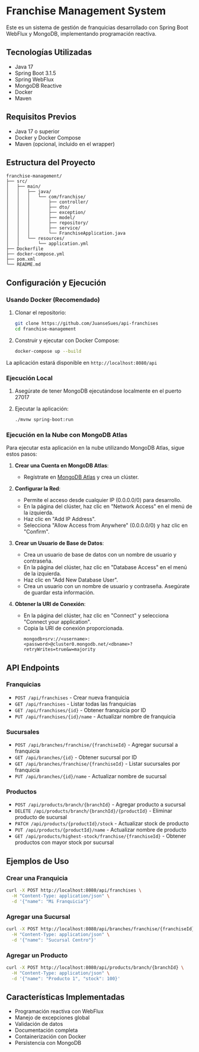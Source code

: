 # Franchise Management System

Este es un sistema de gestión de franquicias desarrollado con Spring Boot WebFlux y MongoDB, implementando programación reactiva.

## Tecnologías Utilizadas

- Java 17
- Spring Boot 3.1.5
- Spring WebFlux
- MongoDB Reactive
- Docker
- Maven

## Requisitos Previos

- Java 17 o superior
- Docker y Docker Compose
- Maven (opcional, incluido en el wrapper)

## Estructura del Proyecto

```
franchise-management/
├── src/
│   ├── main/
│   │   ├── java/
│   │   │   └── com/franchise/
│   │   │       ├── controller/
│   │   │       ├── dto/
│   │   │       ├── exception/
│   │   │       ├── model/
│   │   │       ├── repository/
│   │   │       ├── service/
│   │   │       └── FranchiseApplication.java
│   │   └── resources/
│   │       └── application.yml
├── Dockerfile
├── docker-compose.yml
├── pom.xml
└── README.md
```

## Configuración y Ejecución

### Usando Docker (Recomendado)

1. Clonar el repositorio:
   ```bash
   git clone https://github.com/JuanseSues/api-franchises
   cd franchise-management
   ```

2. Construir y ejecutar con Docker Compose:
   ```bash
   docker-compose up --build
   ```

La aplicación estará disponible en `http://localhost:8080/api`

### Ejecución Local

1. Asegúrate de tener MongoDB ejecutándose localmente en el puerto 27017

2. Ejecutar la aplicación:
   ```bash
   ./mvnw spring-boot:run
   ```

### Ejecución en la Nube con MongoDB Atlas

Para ejecutar esta aplicación en la nube utilizando MongoDB Atlas, sigue estos pasos:

1. **Crear una Cuenta en MongoDB Atlas**:
   - Regístrate en [MongoDB Atlas](https://www.mongodb.com/cloud/atlas) y crea un clúster.

2. **Configurar la Red**:
   - Permite el acceso desde cualquier IP (0.0.0.0/0) para desarrollo.
   - En la página del clúster, haz clic en "Network Access" en el menú de la izquierda.
   - Haz clic en "Add IP Address".
   - Selecciona "Allow Access from Anywhere" (0.0.0.0/0) y haz clic en "Confirm".

3. **Crear un Usuario de Base de Datos**:
   - Crea un usuario de base de datos con un nombre de usuario y contraseña.
   - En la página del clúster, haz clic en "Database Access" en el menú de la izquierda.
   - Haz clic en "Add New Database User".
   - Crea un usuario con un nombre de usuario y contraseña. Asegúrate de guardar esta información.

4. **Obtener la URI de Conexión**:
   - En la página del clúster, haz clic en "Connect" y selecciona "Connect your application".
   - Copia la URI de conexión proporcionada. 
     ```
     mongodb+srv://<username>:<password>@cluster0.mongodb.net/<dbname>?retryWrites=true&w=majority
     ```


## API Endpoints

### Franquicias

- `POST /api/franchises` - Crear nueva franquicia
- `GET /api/franchises` - Listar todas las franquicias
- `GET /api/franchises/{id}` - Obtener franquicia por ID
- `PUT /api/franchises/{id}/name` - Actualizar nombre de franquicia

### Sucursales

- `POST /api/branches/franchise/{franchiseId}` - Agregar sucursal a franquicia
- `GET /api/branches/{id}` - Obtener sucursal por ID
- `GET /api/branches/franchise/{franchiseId}` - Listar sucursales por franquicia
- `PUT /api/branches/{id}/name` - Actualizar nombre de sucursal

### Productos

- `POST /api/products/branch/{branchId}` - Agregar producto a sucursal
- `DELETE /api/products/branch/{branchId}/{productId}` - Eliminar producto de sucursal
- `PATCH /api/products/{productId}/stock` - Actualizar stock de producto
- `PUT /api/products/{productId}/name` - Actualizar nombre de producto
- `GET /api/products/highest-stock/franchise/{franchiseId}` - Obtener productos con mayor stock por sucursal

## Ejemplos de Uso

### Crear una Franquicia

```bash
curl -X POST http://localhost:8080/api/franchises \
  -H "Content-Type: application/json" \
  -d '{"name": "Mi Franquicia"}'
```

### Agregar una Sucursal

```bash
curl -X POST http://localhost:8080/api/branches/franchise/{franchiseId} \
  -H "Content-Type: application/json" \
  -d '{"name": "Sucursal Centro"}'
```

### Agregar un Producto

```bash
curl -X POST http://localhost:8080/api/products/branch/{branchId} \
  -H "Content-Type: application/json" \
  -d '{"name": "Producto 1", "stock": 100}'
```

## Características Implementadas

- Programación reactiva con WebFlux
- Manejo de excepciones global
- Validación de datos
- Documentación completa
- Containerización con Docker
- Persistencia con MongoDB